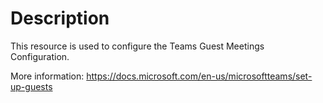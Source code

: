 # Description

This resource is used to configure the Teams Guest Meetings Configuration.

More information: https://docs.microsoft.com/en-us/microsoftteams/set-up-guests
